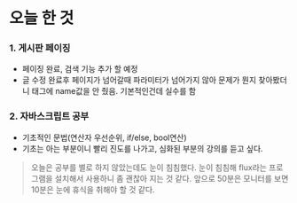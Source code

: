 # 오늘 한 것 
### 1. 게시판 페이징
* 페이징 완료, 검색 기능 추가 할 예정
* 글 수정 완료후 페이지가 넘어갈때 파라미터가 넘어가지 않아 문제가 뭔지 찾아봤더니
태그에 name값을 안 줬음. 기본적인건데 실수를 함
### 2. 자바스크립트 공부
* 기초적인 문법(연산자 우선순위, if/else, bool연산)
* 기초는 아는 부분이니 빨리 진도를 나가고, 심화된 부분의 강의를 듣고 싶다.
> 오늘은 공부를 별로 하지 않았는데도 눈이 침침했다. 눈이 침침해 flux라는 프로그램을 설치해서 사용하니 좀 괜찮아 지는 것 같다. 앞으로 50분은 모니터를 보면 10분은 눈에 휴식을 취해야 할 것 같다. 
